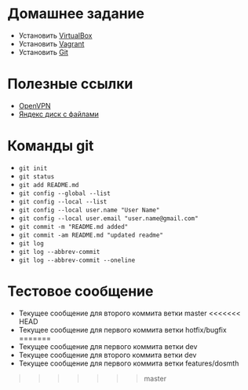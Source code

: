 # Домашнее задание

- Установить [VirtualBox](https://www.virtualbox.org/wiki/Downloads)
- Установить [Vagrant](https://www.vagrantup.com/downloads.html)
- Установить [Git](https://git-scm.com/downloads)


# Полезные ссылки

- [OpenVPN](https://www.vpnbook.com/freevpn)
- [Яндекс диск с файлами](https://disk.yandex.by/d/TkCBNN-Jnp5mKg)

# Команды git
- `git init`
- `git status`
- `git add README.md`
- `git config --global --list`
- `git config --local --list` 
- `git config --local user.name "User Name"`
- `git config --local user.email "user.name@gmail.com"`
- `git commit -m "README.md added"`
- `git commit -am README.md "updated readme"`
- `git log`
- `git log --abbrev-commit`
- `git log --abbrev-commit --oneline`
# Тестовое сообщение
- Текущее сообщение для второго коммита ветки master
<<<<<<< HEAD
- Текущее сообщение для первого коммита ветки hotfix/bugfix
=======
- Текущее сообщение для первого коммита ветки dev
- Текущее сообщение для второго коммита ветки dev
- Текущее сообщение для первого коммита ветки features/dosmth
>>>>>>> master
